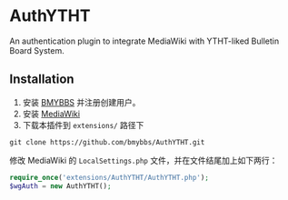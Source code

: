 AuthYTHT
========

An authentication plugin to integrate MediaWiki with YTHT-liked Bulletin Board System.

Installation
------------

1. 安装 [BMYBBS](https://github.com/bmybbs/bmybbs) 并注册创建用户。
2. 安装 [MediaWiki](https://www.mediawiki.org/wiki/MediaWiki)
3. 下载本插件到 `extensions/` 路径下

```
git clone https://github.com/bmybbs/AuthYTHT.git
```

修改 MediaWiki 的 `LocalSettings.php` 文件，并在文件结尾加上如下两行：

```php
require_once('extensions/AuthYTHT/AuthYTHT.php');
$wgAuth = new AuthYTHT();
```
